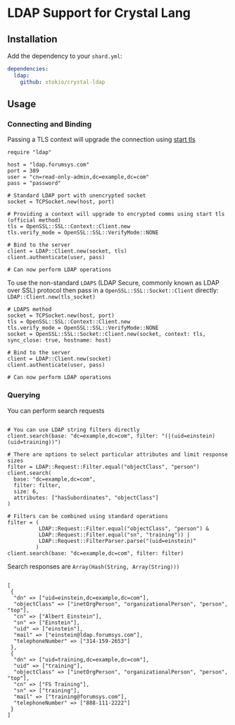 # LDAP Support for Crystal Lang

## Installation

Add the dependency to your `shard.yml`:

   ```yaml
   dependencies:
     ldap:
       github: xtokio/crystal-ldap
   ```

## Usage

### Connecting and Binding

Passing a TLS context will upgrade the connection using [start tls](https://en.wikipedia.org/wiki/Lightweight_Directory_Access_Protocol#StartTLS)

```crystal
require "ldap"

host = "ldap.forumsys.com"
port = 389
user = "cn=read-only-admin,dc=example,dc=com"
pass = "password"

# Standard LDAP port with unencrypted socket
socket = TCPSocket.new(host, port)

# Providing a context will upgrade to encrypted comms using start tls (official method)
tls = OpenSSL::SSL::Context::Client.new
tls.verify_mode = OpenSSL::SSL::VerifyMode::NONE

# Bind to the server
client = LDAP::Client.new(socket, tls)
client.authenticate(user, pass)

# Can now perform LDAP operations
```

To use the non-standard `LDAPS` (LDAP Secure, commonly known as LDAP over SSL) protocol then pass in a `OpenSSL::SSL::Socket::Client` directly: `LDAP::Client.new(tls_socket)`

```crystal
# LDAPS method
socket = TCPSocket.new(host, port)
tls = OpenSSL::SSL::Context::Client.new
tls.verify_mode = OpenSSL::SSL::VerifyMode::NONE
socket = OpenSSL::SSL::Socket::Client.new(socket, context: tls, sync_close: true, hostname: host)

# Bind to the server
client = LDAP::Client.new(socket)
client.authenticate(user, pass)

# Can now perform LDAP operations
```


### Querying

You can perform search requests

```crystal

# You can use LDAP string filters directly
client.search(base: "dc=example,dc=com", filter: "(|(uid=einstein)(uid=training))")

# There are options to select particular attributes and limit response sizes
filter = LDAP::Request::Filter.equal("objectClass", "person")
client.search(
  base: "dc=example,dc=com",
  filter: filter,
  size: 6,
  attributes: ["hasSubordinates", "objectClass"]
)

# Filters can be combined using standard operations
filter = (
          LDAP::Request::Filter.equal("objectClass", "person") &
          LDAP::Request::Filter.equal("sn", "training")) |
          LDAP::Request::FilterParser.parse("(uid=einstein)"
         )
client.search(base: "dc=example,dc=com", filter: filter)

```

Search responses are `Array(Hash(String, Array(String)))`

```crystal

[
 {
  "dn" => ["uid=einstein,dc=example,dc=com"],
  "objectClass" => ["inetOrgPerson", "organizationalPerson", "person", "top"],
  "cn" => ["Albert Einstein"],
  "sn" => ["Einstein"],
  "uid" => ["einstein"],
  "mail" => ["einstein@ldap.forumsys.com"],
  "telephoneNumber" => ["314-159-2653"]
 },
 {
  "dn" => ["uid=training,dc=example,dc=com"],
  "uid" => ["training"],
  "objectClass" => ["inetOrgPerson", "organizationalPerson", "person", "top"],
  "cn" => ["FS Training"],
  "sn" => ["training"],
  "mail" => ["training@forumsys.com"],
  "telephoneNumber" => ["888-111-2222"]
 }
]

```
